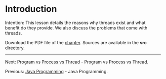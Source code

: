 # Introduction

Intention: This lesson details the reasons why threads exist and what benefit do they provide. 
We also discuss the problems that come with threads.

Download the PDF file of the [chapter](chapter_1.pdf). Sources are available in the <b>src</b> directory. 

<hr>

Next: [Program vs Process vs Thread](chapter_2.md "Program vs Process vs Thread") - Program vs Process vs Thread.

Previous: [Java Programming](../../README.md "First Java Program") - Java Programming.